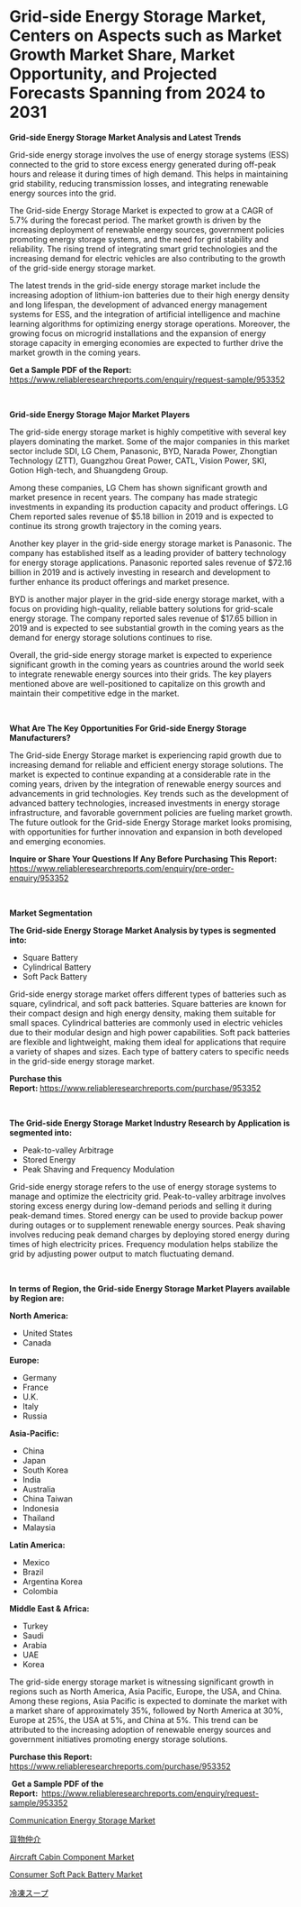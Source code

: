<p><h1>Grid-side Energy Storage Market, Centers on Aspects such as Market Growth Market Share, Market Opportunity, and Projected Forecasts Spanning from 2024 to 2031</h1></p><p><strong>Grid-side Energy Storage Market Analysis and Latest Trends</strong></p>
<p><p>Grid-side energy storage involves the use of energy storage systems (ESS) connected to the grid to store excess energy generated during off-peak hours and release it during times of high demand. This helps in maintaining grid stability, reducing transmission losses, and integrating renewable energy sources into the grid.</p><p>The Grid-side Energy Storage Market is expected to grow at a CAGR of 5.7% during the forecast period. The market growth is driven by the increasing deployment of renewable energy sources, government policies promoting energy storage systems, and the need for grid stability and reliability. The rising trend of integrating smart grid technologies and the increasing demand for electric vehicles are also contributing to the growth of the grid-side energy storage market.</p><p>The latest trends in the grid-side energy storage market include the increasing adoption of lithium-ion batteries due to their high energy density and long lifespan, the development of advanced energy management systems for ESS, and the integration of artificial intelligence and machine learning algorithms for optimizing energy storage operations. Moreover, the growing focus on microgrid installations and the expansion of energy storage capacity in emerging economies are expected to further drive the market growth in the coming years.</p></p>
<p><strong>Get a Sample PDF of the Report:&nbsp;</strong> <a href="https://www.reliableresearchreports.com/enquiry/request-sample/953352">https://www.reliableresearchreports.com/enquiry/request-sample/953352</a></p>
<p>&nbsp;</p>
<p><strong>Grid-side Energy Storage Major Market Players</strong></p>
<p><p>The grid-side energy storage market is highly competitive with several key players dominating the market. Some of the major companies in this market sector include SDI, LG Chem, Panasonic, BYD, Narada Power, Zhongtian Technology (ZTT), Guangzhou Great Power, CATL, Vision Power, SKI, Gotion High-tech, and Shuangdeng Group.</p><p>Among these companies, LG Chem has shown significant growth and market presence in recent years. The company has made strategic investments in expanding its production capacity and product offerings. LG Chem reported sales revenue of $5.18 billion in 2019 and is expected to continue its strong growth trajectory in the coming years.</p><p>Another key player in the grid-side energy storage market is Panasonic. The company has established itself as a leading provider of battery technology for energy storage applications. Panasonic reported sales revenue of $72.16 billion in 2019 and is actively investing in research and development to further enhance its product offerings and market presence.</p><p>BYD is another major player in the grid-side energy storage market, with a focus on providing high-quality, reliable battery solutions for grid-scale energy storage. The company reported sales revenue of $17.65 billion in 2019 and is expected to see substantial growth in the coming years as the demand for energy storage solutions continues to rise.</p><p>Overall, the grid-side energy storage market is expected to experience significant growth in the coming years as countries around the world seek to integrate renewable energy sources into their grids. The key players mentioned above are well-positioned to capitalize on this growth and maintain their competitive edge in the market.</p></p>
<p>&nbsp;</p>
<p><strong>What Are The Key Opportunities For Grid-side Energy Storage Manufacturers?</strong></p>
<p><p>The Grid-side Energy Storage market is experiencing rapid growth due to increasing demand for reliable and efficient energy storage solutions. The market is expected to continue expanding at a considerable rate in the coming years, driven by the integration of renewable energy sources and advancements in grid technologies. Key trends such as the development of advanced battery technologies, increased investments in energy storage infrastructure, and favorable government policies are fueling market growth. The future outlook for the Grid-side Energy Storage market looks promising, with opportunities for further innovation and expansion in both developed and emerging economies.</p></p>
<p><strong>Inquire or Share Your Questions If Any Before Purchasing This Report:</strong> <a href="https://www.reliableresearchreports.com/enquiry/pre-order-enquiry/953352">https://www.reliableresearchreports.com/enquiry/pre-order-enquiry/953352</a></p>
<p>&nbsp;</p>
<p><strong>Market Segmentation</strong></p>
<p><strong>The Grid-side Energy Storage Market Analysis by types is segmented into:</strong></p>
<p><ul><li>Square Battery</li><li>Cylindrical Battery</li><li>Soft Pack Battery</li></ul></p>
<p><p>Grid-side energy storage market offers different types of batteries such as square, cylindrical, and soft pack batteries. Square batteries are known for their compact design and high energy density, making them suitable for small spaces. Cylindrical batteries are commonly used in electric vehicles due to their modular design and high power capabilities. Soft pack batteries are flexible and lightweight, making them ideal for applications that require a variety of shapes and sizes. Each type of battery caters to specific needs in the grid-side energy storage market.</p></p>
<p><strong>Purchase this Report:&nbsp;</strong><a href="https://www.reliableresearchreports.com/purchase/953352">https://www.reliableresearchreports.com/purchase/953352</a></p>
<p>&nbsp;</p>
<p><strong>The Grid-side Energy Storage Market Industry Research by Application is segmented into:</strong></p>
<p><ul><li>Peak-to-valley Arbitrage</li><li>Stored Energy</li><li>Peak Shaving and Frequency Modulation</li></ul></p>
<p><p>Grid-side energy storage refers to the use of energy storage systems to manage and optimize the electricity grid. Peak-to-valley arbitrage involves storing excess energy during low-demand periods and selling it during peak-demand times. Stored energy can be used to provide backup power during outages or to supplement renewable energy sources. Peak shaving involves reducing peak demand charges by deploying stored energy during times of high electricity prices. Frequency modulation helps stabilize the grid by adjusting power output to match fluctuating demand.</p></p>
<p>&nbsp;</p>
<p><strong>In terms of Region, the Grid-side Energy Storage Market Players available by Region are:</strong></p>
<p>
    <p> <strong> North America: </strong>
        <ul>
            <li>United States</li>
            <li>Canada</li>
        </ul>
        </p> 
    <p> <strong> Europe: </strong>
        <ul>
            <li>Germany</li>
            <li>France</li>
            <li>U.K.</li>
            <li>Italy</li>
            <li>Russia</li>
        </ul>
        </p> 
    <p> <strong> Asia-Pacific: </strong>
        <ul>
            <li>China</li>
            <li>Japan</li>
            <li>South Korea</li>
            <li>India</li>
            <li>Australia</li>
            <li>China Taiwan</li>
            <li>Indonesia</li>
            <li>Thailand</li>
            <li>Malaysia</li>
        </ul>
        </p> 
    <p> <strong> Latin America: </strong>
        <ul>
            <li>Mexico</li>
            <li>Brazil</li>
            <li>Argentina Korea</li>
            <li>Colombia</li>
        </ul>
        </p> 
    <p> <strong> Middle East & Africa: </strong>
        <ul>
            <li>Turkey</li>
            <li>Saudi</li>
            <li>Arabia</li>
            <li>UAE</li>
            <li>Korea</li>
        </ul>
    </p>
    </p>
<p><p>The grid-side energy storage market is witnessing significant growth in regions such as North America, Asia Pacific, Europe, the USA, and China. Among these regions, Asia Pacific is expected to dominate the market with a market share of approximately 35%, followed by North America at 30%, Europe at 25%, the USA at 5%, and China at 5%. This trend can be attributed to the increasing adoption of renewable energy sources and government initiatives promoting energy storage solutions.</p></p>
<p><strong>Purchase this Report: </strong><a href="https://www.reliableresearchreports.com/purchase/953352">https://www.reliableresearchreports.com/purchase/953352</a></p>
<p>&nbsp;<strong>Get a Sample PDF of the Report:&nbsp;&nbsp;</strong><a href="https://www.reliableresearchreports.com/enquiry/request-sample/953352">https://www.reliableresearchreports.com/enquiry/request-sample/953352</a></p>
<p><strong></strong></p>
<p><p><a href="https://github.com/Hazelklievgspy6vdcsmu106w/Market-Research-Report-List-1/blob/main/communication-energy-storage-market.md">Communication Energy Storage Market</a></p><p><a href="https://github.com/EstelWisozk1/Market-Research-Report-List-1/blob/main/902430116564.md">貨物仲介</a></p><p><a href="https://issuu.com/reportprime-2/docs/aircraft-cabin-component-market-size-2030.pptx">Aircraft Cabin Component Market</a></p><p><a href="https://github.com/lubmix/Market-Research-Report-List-2/blob/main/consumer-soft-pack-battery-market.md">Consumer Soft Pack Battery Market</a></p><p><a href="https://github.com/lrlmopnhwd79300/Market-Research-Report-List-1/blob/main/681504916563.md">冷凍スープ</a></p></p>
